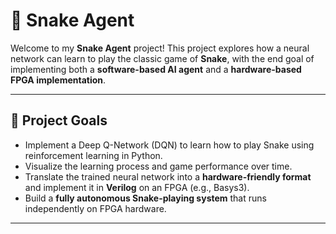 # 🐍 Snake Agent

Welcome to my **Snake Agent** project! This project explores how a neural network can learn to play the classic game of **Snake**, with the end goal of implementing both a **software-based AI agent** and a **hardware-based FPGA implementation**.

---

## 🎯 Project Goals

- Implement a Deep Q-Network (DQN) to learn how to play Snake using reinforcement learning in Python.
- Visualize the learning process and game performance over time.
- Translate the trained neural network into a **hardware-friendly format** and implement it in **Verilog** on an FPGA (e.g., Basys3).
- Build a **fully autonomous Snake-playing system** that runs independently on FPGA hardware.

---

